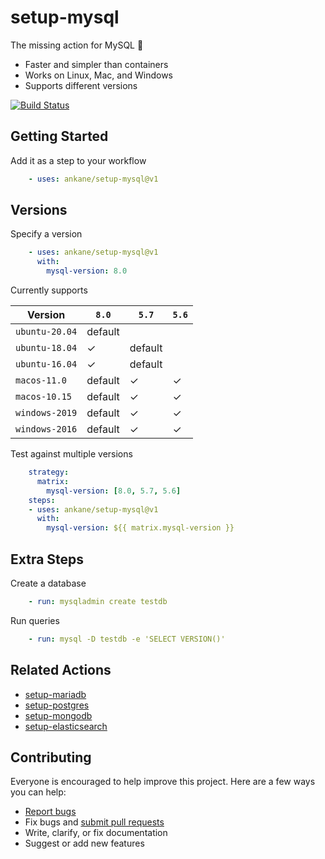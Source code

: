 # setup-mysql

The missing action for MySQL :tada:

- Faster and simpler than containers
- Works on Linux, Mac, and Windows
- Supports different versions

[![Build Status](https://github.com/ankane/setup-mysql/workflows/build/badge.svg?branch=v1)](https://github.com/ankane/setup-mysql/actions)

## Getting Started

Add it as a step to your workflow

```yml
    - uses: ankane/setup-mysql@v1
```

## Versions

Specify a version

```yml
    - uses: ankane/setup-mysql@v1
      with:
        mysql-version: 8.0
```

Currently supports

Version | `8.0` | `5.7` | `5.6`
--- | --- | --- | ---
`ubuntu-20.04` | default | |
`ubuntu-18.04` | ✓ | default |
`ubuntu-16.04` | ✓ | default |
`macos-11.0` | default | ✓ | ✓
`macos-10.15` | default | ✓ | ✓
`windows-2019` | default | ✓ | ✓
`windows-2016` | default | ✓ | ✓

Test against multiple versions

```yml
    strategy:
      matrix:
        mysql-version: [8.0, 5.7, 5.6]
    steps:
    - uses: ankane/setup-mysql@v1
      with:
        mysql-version: ${{ matrix.mysql-version }}
```

## Extra Steps

Create a database

```yml
    - run: mysqladmin create testdb
```

Run queries

```yml
    - run: mysql -D testdb -e 'SELECT VERSION()'
```

## Related Actions

- [setup-mariadb](https://github.com/ankane/setup-mariadb)
- [setup-postgres](https://github.com/ankane/setup-postgres)
- [setup-mongodb](https://github.com/ankane/setup-mongodb)
- [setup-elasticsearch](https://github.com/ankane/setup-elasticsearch)

## Contributing

Everyone is encouraged to help improve this project. Here are a few ways you can help:

- [Report bugs](https://github.com/ankane/setup-mysql/issues)
- Fix bugs and [submit pull requests](https://github.com/ankane/setup-mysql/pulls)
- Write, clarify, or fix documentation
- Suggest or add new features
